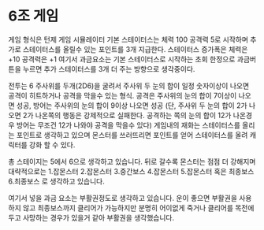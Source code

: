 # 6조 게임

게임 형식은 턴제 게임 시뮬레이터
기본 스테이터스는 체력 100 공격력 5로 시작하며 추가로 스테이터스를 올릴수 있는 포인트를 3개 지급한다.
스테이터스 증가폭은 체력은 +10 공격력은 +1
여기서 과금요소는 기본 스테이터스로 시작하는 초회 한정으로 과금버튼을 누르면 추가 스테이터스를 3개 더 주는 방향으로 생각중이다.

전투는 6 주사위를 두개(2D6)을 굴려서 주사위 두 눈의 합이 일정 숫자이상이 나오면 공격이 히트하거나 공격을 막을수 있는 형식.
공격은 주사위의 눈의 합이 7이상이 나오면 성공, 방어는 주사위의 눈의 합이 9이상 나오면 성공
(단, 주사위 두 눈의 합이 2가 나오면 2가 나온쪽의 행동은 강제적으로 실패한다. 공격하는 쪽의 눈의 합이 12가 나온경우 방어는 무조건 12가 나와야 공격을 막을수 있다)
게임내의 재화는 스테이터스를 올리는 포인트로 생각하고 있으며 몬스터를 쓰러뜨리면 포인트를 얻어 스테이터스를 올려 캐릭터를 강화 할 수 있다.

총 스테이지는 5에서 6으로 생각하고 있습니다.
뒤로 갈수록 몬스터는 점점 더 강해지며 대략적으로는 1.잡몬스터 2.잡몬스터 3.중간보스 4.잡몬스터 5.잡몬스터 혹은 최종보스 6.최종보스 로 생각하고 있습니다.

여기서 넣을 과금 요소는 부활권정도로 생각하고 있습니다. 운이 좋으면 부활권을 사용하지 않고 최종보스까지 클리어가 가능하지만 분명히 어이없게 죽거나 클리어를 목전에 두고 사망하는 경우가 있을거 같아 부활권을 생각했습니다.
